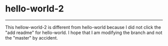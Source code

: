 # hello-world-2
---------------
This hellow-world-2 is different from hello-world because I did not click
the "add readme" for hello-world.
I hope that I am modifying the branch and not the "master" by accident.

